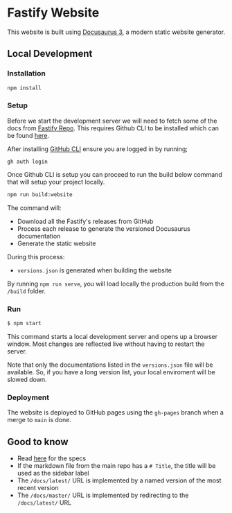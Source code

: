 # Fastify Website

This website is built using [Docusaurus 3](https://docusaurus.io/), a modern static website generator.

## Local Development

### Installation

```bash
npm install
```

### Setup

Before we start the development server we will need to fetch some of the docs from [Fastify Repo](https://github.com/fastify/fastify.git). This requires Github CLI to be installed which can be found [here](https://cli.github.com/).

After installing [GitHub CLI](https://cli.github.com/) ensure you are logged in by running;

```
gh auth login
```

Once Github CLI is setup you can proceed to run the build below command that will setup your project locally.

```bash
npm run build:website
```

The command will:

- Download all the Fastify's releases from GitHub
- Process each release to generate the versioned Docusaurus documentation
- Generate the static website

During this process:

- `versions.json` is generated when building the website

By running `npm run serve`, you will load locally the production build from the `/build` folder.

### Run

```bash
$ npm start
```

This command starts a local development server and opens up a browser window. Most changes are reflected live without having to restart the server.

Note that only the documentations listed in the `versions.json` file will be available. So, if you have a long version list, your local enviroment will be slowed down.

### Deployment

The website is deployed to GitHub pages using the `gh-pages` branch when a merge to `main` is done.

## Good to know

- Read [here](https://github.com/fastify/website/issues/32) for the specs
- If the markdown file from the main repo has a `# Title`, the title will be used as the sidebar label
- The `/docs/latest/` URL is implemented by a named version of the most recent version
- The `/docs/master/` URL is implemented by redirecting to the `/docs/latest/` URL
